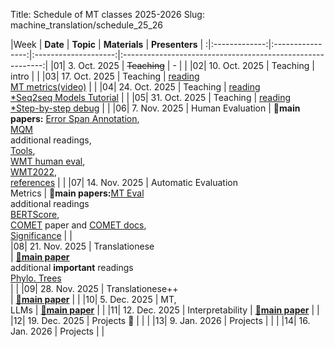 Title: Schedule of MT classes 2025-2026
Slug: machine_translation/schedule_25_26




|Week |    **Date**   |     **Topic**    | **Materials** |                       **Presenters**                       |
:|:-------------:|:----------------:|:--------------------:|:----------------------------------------------------------:|
|01|  3. Oct. 2025 | <del>Teaching</del>      |   -   |                                                            | 
|02| 10. Oct. 2025 | Teaching         |      intro               |                                                            | 
|03| 17. Oct. 2025 | Teaching         |  [reading](https://nlp.unibuc.ro/machine_translation/bibliography.html#eval)<br />[MT metrics(video)](https://slideslive.com/38924201/1-metrics-of-mt-quality)                |                                                            | 
|04| 24. Oct. 2025 | Teaching         |  [reading](https://nlp.unibuc.ro/machine_translation/bibliography.html#neural)<br />[\*Seq2seq Models Tutorial](https://lena-voita.github.io/nlp_course/seq2seq_and_attention.html)                    |                                                            |
|05| 31. Oct. 2025 | Teaching         |  [reading](https://nlp.unibuc.ro/machine_translation/bibliography.html#trans)<br />[\*Step-by-step debug](https://github.com/pbloem/former/)                    |                                                            |
|06|  7. Nov. 2025 |  Human Evaluation                                     |        🤔**main papers:** [Error Span Annotation](https://aclanthology.org/2024.wmt-1.131.pdf), <br />[MQM](https://direct.mit.edu/tacl/article/doi/10.1162/tacl_a_00437/108866/Experts-Errors-and-Context-A-Large-Scale-Study-of)<br />additional readings,<br />[Tools](https://custom.mt/tools-for-data-labelling-in-machine-translation-evaluations/), <br /> [WMT human eval](https://github.com/google/wmt-mqm-human-evaluation), <br />[WMT2022](https://aclanthology.org/2022.wmt-1.1.pdf), <br />[references](https://nlp.unibuc.ro/machine_translation/bibliography.html#data)       |                  |
|07| 14. Nov. 2025 |  Automatic Evaluation<br />Metrics                                     |    🤔**main papers:**[MT Eval](https://aclanthology.org/2024.emnlp-main.1152.pdf)<br />additional readings<br />[BERTScore](https://arxiv.org/pdf/1904.09675.pdf),<br />[COMET](https://aclanthology.org/2020.emnlp-main.213.pdf) paper and [COMET docs](https://unbabel.github.io/COMET/html/models.html),<br />[Significance](https://aclanthology.org/D14-1020.pdf)         |                              |     
|08| 21. Nov. 2025 |  Translationese<br />     |    [🤔**main paper**]() <br />additional **important** readings<br /> [Phylo. Trees](https://aclanthology.org/P17-1049.pdf) <br />                                                                                                                                          |                      |
|09| 28. Nov. 2025 |  Translationese++<br />                   |     [🤔**main paper**]()               |            |
|10|  5. Dec. 2025 |  MT,<br />LLMs         |        [🤔**main paper**]()                       |                          |
|11| 12. Dec. 2025 |  Interpretability                                   |        [🤔**main paper**]()                                   |                            |
|12| 19. Dec. 2025 | Projects 🌲      |                      |                                                            |
|13| 9. Jan. 2026 | Projects         |                      |                                                            |
|14| 16. Jan. 2026 | Projects         |                      |             